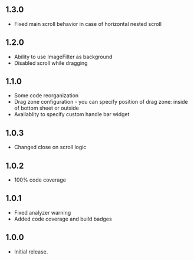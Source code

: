 ## 1.3.0

* Fixed main scroll behavior in case of horizontal nested scroll

## 1.2.0

* Ability to use ImageFilter as background
* Disabled scroll while dragging

## 1.1.0

* Some code reorganization
* Drag zone configuration - you can specify position of drag zone: inside of bottom sheet or outside
* Availablity to specify custom handle bar widget

## 1.0.3

* Changed close on scroll logic

## 1.0.2

* 100% code coverage

## 1.0.1

* Fixed analyzer warning
* Added code coverage and build badges

## 1.0.0

* Initial release.
